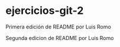 # ejercicios-git-2

Primera edición de README por Luis Romo

Segunda edicion de README por Luis Romo
